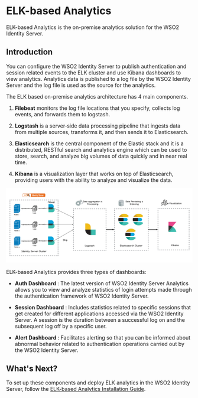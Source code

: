 # ELK-based Analytics
 
ELK-based Analytics is the on-premise analytics solution for the WSO2 Identity Server.

## Introduction
 
You can configure the WSO2 Identity Server to publish authentication and session related events to the ELK cluster and use Kibana dashboards to view analytics. Analytics data is published to a log file by the WSO2 Identity Server and the log file is used as the source for the analytics.
 
The ELK based on-premise analytics architecture has 4 main components.
 
1. **Filebeat** monitors the log file locations that you specify, collects log events, and forwards them to logstash.
 
2. **Logstash** is a server‑side data processing pipeline that ingests data from multiple sources, transforms it, and then sends it to Elasticsearch.
 
3. **Elasticsearch** is the central component of the Elastic stack and it is a distributed, RESTful search and analytics engine which can be used to store, search, and analyze big volumes of data quickly and in near real time.
 
4. **Kibana** is a visualization layer that works on top of Elasticsearch, providing users with the ability to analyze and visualize the data.
 
![ELK Analytics structure]( ../../assets/img/elk-analytics/elk-analytics-architecture.png)
 
 
ELK-based Analytics provides three types of dashboards:
 
-  **Auth Dashboard** : The latest version of WSO2 Identity
    Server Analytics allows you to
    view and analyze statistics of login attempts made through the
   authentication framework of WSO2 Identity Server.
 
-  **Session Dashboard** : Includes statistics related to specific
   sessions that get created for different applications accessed via the
   WSO2 Identity Server. A session is the duration between a successful log on and the
   subsequent log off by a specific user.
 
 
-  **Alert Dashboard** : Facilitates alerting so that you can be informed about
   abnormal behavior related to authentication operations carried out
   by the WSO2 Identity Server.
 
## What's Next?
To set up these components and deploy ELK analytics in the WSO2 Identity Server, follow the [ELK-based Analytics Installation Guide](../../../deploy/elk-analytics-installation-guide).

